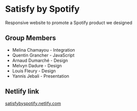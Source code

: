 # Satisfy by Spotify
Responsive website to promote a Spotify product we designed

## Group Members
- Melina Chamayou - Integration
- Quentin Grancher - JavaScript
- Arnaud Dumarché - Design
- Melvyn Dadure - Design
- Louis Fleury - Design
- Yannis Jebali - Presentation

## Netlify link 
[satisfybyspotify.netlify.com](https://satisfybyspotify.netlify.com/)



